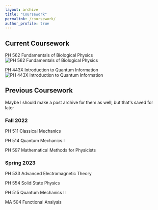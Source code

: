 ```yaml
---
layout: archive
title: "Coursework"
permalink: /coursework/
author_profile: true
---
```




## Current Coursework

PH 562 Fundamentals of Biological Physics
![PH 562 Fundamentals of Biological Physics](/_posts/fall23/ph562)

PH 443X Introduction to Quantum Information
![PH 443X Introduction to Quantum Information](/_posts/fall23/ph443x)


## Previous Coursework

Maybe I should make a post archive for them as well, but that's saved for later

### Fall 2022
PH 511 Classical Mechanics 

PH 514 Quantum Mechanics I 

PH 597 Mathematical Methods for Physicists 

### Spring 2023
PH 533 Advanced Electromagnetic Theory 

PH 554 Solid State Physics 

PH 515 Quantum Mechanics II

MA 504 Functional Analysis
